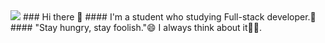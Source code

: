 <img src="https://capsule-render.vercel.app/api?type=wave&color=auto&height=300&section=header&text=capsule%20render&fontSize=90" />
### Hi there 👋 
#### I'm a student who studying Full-stack developer.🌱
#### "Stay hungry, stay foolish."😄 I always think about it🐱‍👤.





<!--
**akh981216/akh981216** is a ✨ _special_ ✨ repository because its `README.md` (this file) appears on your GitHub profile.

Here are some ideas to get you started:

- 🔭 I’m currently working on ...
- 🌱 I’m currently learning ...
- 👯 I’m looking to collaborate on ...
- 🤔 I’m looking for help with ...
- 💬 Ask me about ...
- 📫 How to reach me: ...
- 😄 Pronouns: ...
- ⚡ Fun fact: ...
-->
